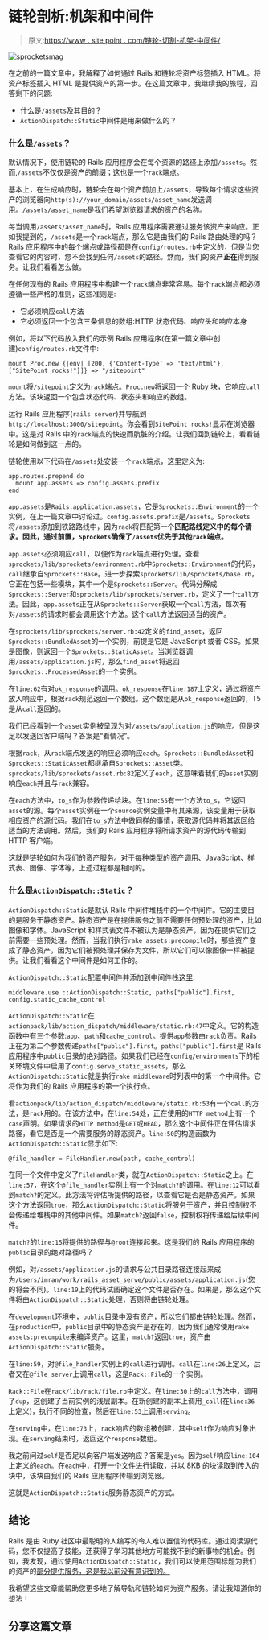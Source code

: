# 链轮剖析:机架和中间件

> 原文:[https://www . site point . com/链轮-切割-机架-中间件/](https://www.sitepoint.com/sprockets-dissected-rack-middleware/)

![sprocketsmag](../Images/a1ebe827455041434bf1145c961234b4.png)

在之前的一篇文章中，我解释了如何通过 Rails 和链轮将资产标签插入 HTML。将资产标签插入 HTML 是提供资产的第一步。在这篇文章中，我继续我的旅程，回答剩下的问题:

*   什么是`/assets`及其目的？
*   `ActionDispatch::Static`中间件是用来做什么的？

### 什么是`/assets`？

默认情况下，使用链轮的 Rails 应用程序会在每个资源的路径上添加`/assets`。然而,`/assets`不仅仅是资产的前缀；这也是一个`rack`端点。

基本上，在生成响应时，链轮会在每个资产前加上`/assets`，导致每个请求这些资产的浏览器向`http(s)://your_domain/assets/asset_name`发送调用。`/assets/asset_name`是我们希望浏览器请求的资产的名称。

每当调用`/assets/asset_name`时，Rails 应用程序需要通过服务该资产来响应。正如我提到的，`/assets`是一个`rack`端点，那么它是由我们的 Rails 路由处理的吗？Rails 应用程序中的每个端点或路径都是在`config/routes.rb`中定义的，但是当您查看它的内容时，您不会找到任何`/assets`的路径。然而，我们的资产**正在**得到服务。让我们看看怎么做。

在任何现有的 Rails 应用程序中构建一个`rack`端点非常容易。每个`rack`端点都必须遵循一些严格的准则，这些准则是:

*   它必须响应`call`方法
*   它必须返回一个包含三条信息的数组:HTTP 状态代码、响应头和响应本身

例如，将以下代码放入我们的示例 Rails 应用程序(在第一篇文章中创建)`config/routes.rb`文件中:

```
mount Proc.new {|env| [200, {'Content-Type' => 'text/html'}, ["SitePoint rocks!"]]} => "/sitepoint"
```

`mount`将`/sitepoint`定义为`rack`端点。`Proc.new`将返回一个 Ruby 块，它响应`call`方法。该块返回一个包含状态代码、状态头和响应的数组。

运行 Rails 应用程序(`rails server`)并导航到`http://localhost:3000/sitepoint`。你会看到`SitePoint rocks!`显示在浏览器中。这是对 Rails 中的`rack`端点的快速而肮脏的介绍。让我们回到链轮上，看看链轮是如何做到这一点的。

链轮使用以下代码在`/assets`处安装一个`rack`端点，这里定义为:

```
app.routes.prepend do
  mount app.assets => config.assets.prefix
end
```

`app.assets`是`Rails.application.assets`，它是`Sprockets::Environment`的一个实例，在上一篇文章中讨论过。`config.assets.prefix`是`/assets`。`Sprockets`将`/assets`添加到铁路路线中，因为`rack`将匹配第一个**匹配路线定义中的每个请求。因此，通过前置，`Sprockets`确保了`/assets`优先于其他`rack`端点。**

`app.assets`必须响应`call`，以便作为`rack`端点进行处理。查看`sprockets/lib/sprockets/environment.rb`中`Sprockets::Environment`的代码，`call`继承自`Sprockets::Base`。进一步探索`sprockets/lib/sprockets/base.rb`，它正在包括一些模块，其中一个是`Sprockets::Server`。代码分解成`Sprockets::Server`和`sprockets/lib/sprockets/server.rb`，定义了一个`call`方法。因此，`app.assets`正在从`Sprockets::Server`获取一个`call`方法，每次有对`/assets`的请求时都会调用这个方法。这个`call`方法返回适当的资产。

在`sprockets/lib/sprockets/server.rb:42`定义的`find_asset`，返回`Sprockets::BundledAsset`的一个实例，前提是它是 JavaScript 或者 CSS。如果是图像，则返回一个`Sprockets::StaticAsset`。当浏览器调用`/assets/application.js`时，那么`find_asset`将返回`Sprockets::ProcessedAsset`的一个实例。

在`line:62`有对`ok_response`的调用。`ok_response`在`line:187`上定义，通过将资产放入响应中，根据`rack`规范返回一个数组。这个数组是从`ok_response`返回的，T5 是从`call`返回的。

我们已经看到一个`asset`实例被呈现为对`/assets/application.js`的响应。但是这足以发送回客户端吗？答案是“看情况”。

根据`rack`，从`rack`端点发送的响应必须响应`each`。`Sprockets::BundledAsset`和`Sprockets::StaticAsset`都继承自`Sprockets::Asset`类。`sprockets/lib/sprockets/asset.rb:82`定义了`each`，这意味着我们的`asset`实例响应`each`并且与`rack`兼容。

在`each`方法中，`to_s`作为参数传递给块。在`line:55`有一个方法`to_s`，它返回`asset`的源。每个`asset`实例在一个`source`实例变量中有其来源，该变量用于获取相应资产的源代码。我们在`to_s`方法中做同样的事情，获取源代码并将其返回给适当的方法调用。然后，我们的 Rails 应用程序将所请求资产的源代码传输到 HTTP 客户端。

这就是链轮如何为我们的资产服务。对于每种类型的资产调用、JavaScript、样式表、图像、字体等，上述过程都是相同的。

### 什么是`ActionDispatch::Static`？

`ActionDispatch::Static`是默认 Rails 中间件堆栈中的一个中间件。它的主要目的是服务于静态资产。静态资产是在提供服务之前不需要任何预处理的资产，比如图像和字体。JavaScript 和样式表文件不被认为是静态资产，因为在提供它们之前需要一些预处理。然而，当我们执行`rake assets:precompile`时，那些资产变成了静态资产，因为它们被预处理并保存为文件，所以它们可以像图像一样被提供。让我们看看这个中间件是如何工作的。

`ActionDispatch::Static`配置中间件并添加到中间件栈[这里](https://github.com/rails/rails/blob/v3.2.17/railties/lib/rails/application.rb#L257):

```
middleware.use ::ActionDispatch::Static, paths["public"].first, config.static_cache_control
```

`ActionDispatch::Static`在`actionpack/lib/action_dispatch/middleware/static.rb:47`中定义。它的构造函数中有三个参数:`app`、`path`和`cache_control`。提供`app`参数由`rack`负责。Rails 正在为第二个参数传递`paths["public"].first`。`paths["public"].first`是 Rails 应用程序中`public`目录的绝对路径。如果我们已经在`config/environments`下的相关环境文件中启用了`config.serve_static_assets`，那么`ActionDispatch::Static`就是执行`rake middleware`时列表中的第一个中间件。它将作为我们的 Rails 应用程序的第一个执行点。

看`actionpack/lib/action_dispatch/middleware/static.rb:53`有一个`call`的方法，是`rack`用的。在该方法中，在`line:54`处，正在使用的`HTTP method`上有一个`case`声明。如果请求的`HTTP method`是`GET`或`HEAD`，那么这个中间件正在评估请求路径，看它是否是一个需要服务的静态资产。`line:50`的构造函数为`ActionDispatch::Static`显示如下:

```
@file_handler = FileHandler.new(path, cache_control)
```

在同一个文件中定义了`FileHandler`类，就在`ActionDispatch::Static`之上。在`line:57`，在这个`@file_handler`实例上有一个对`match?`的调用。在`line:12`可以看到`match?`的定义。此方法将评估所提供的路径，以查看它是否是静态资产。如果这个方法返回`true`，那么`ActionDispatch::Static`将服务于资产，并且控制权不会传递给堆栈中的其他中间件。如果`match?`返回`false`，控制权将传递给后续中间件。

`match?`的`line:15`将提供的路径与`@root`连接起来。这是我们的 Rails 应用程序的`public`目录的绝对路径吗？

例如，对`/assets/application.js`的请求与公共目录路径连接起来成为`/Users/imran/work/rails_asset_serve/public/assets/application.js`(您的将会不同)。`line:19`上的代码试图确定这个文件是否存在。如果是，那么这个文件将由`ActionDispatch::Static`处理，否则将由链轮处理。

在`development`环境中，`public`目录中没有资产，所以它们都由链轮处理。然而，在`production`中，`public`目录中的静态资产是存在的，因为我们通常使用`rake assets:precompile`来编译资产。这里，`match?`返回`true`，资产由`ActionDispatch::Static`服务。

在`line:59`，对`@file_handler`实例上的`call`进行调用。`call`在`line:26`上定义，后者又在`@file_server`上调用`call`，这是`Rack::File`的一个实例。

`Rack::File`在`rack/lib/rack/file.rb`中定义。在`line:30`上的`call`方法中，调用了`dup`，这创建了当前实例的浅层副本。在新创建的副本上调用`_call`(在`line:36`上定义)，执行不同的检查，然后在`line:53`上调用`serving`。

在`serving`中，在`line:73`上，`rack`响应的数组被创建，其中`self`作为响应对象出现。在`serving`结束时，返回这个`response`数组。

我之前问过`self`是否足以向客户端发送响应？答案是`yes`。因为`self`响应`line:104`上定义的`each`。在`each`中，打开一个文件进行读取，并以 8KB 的块读取到传入的块中，该块由我们的 Rails 应用程序传输到浏览器。

这就是`ActionDispatch::Static`服务静态资产的方式。

## 结论

Rails 是由 Ruby 社区中最聪明的人编写的令人难以置信的代码库。通过阅读源代码，您不仅提高了技能，还获得了学习其他地方可能找不到的新事物的机会。例如，我发现，通过使用`ActionDispatch::Static`，我们可以使用范围标题为我们的资产的[部分提供服务，这是我以前没有意识到的。](http://en.wikipedia.org/wiki/Byte_serving)

我希望这些文章能帮助您更多地了解导轨和链轮如何为资产服务。请让我知道你的想法！

## 分享这篇文章